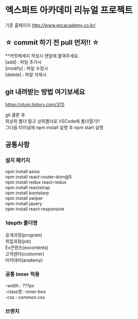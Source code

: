 # 엑스퍼트 아카데미 리뉴얼 프로젝트

기존 홈페이지 http://www.excacademy.co.kr/

## ☆ commit 하기 전 pull 먼저!! ☆

\*\*커밋메세지 작성시 맨앞에 붙여주세요.  
[add] : 파일 추가시  
[modify] : 파일 수정시  
[delete] : 파알 삭제시

## git 내려받는 방법 여기보세요

https://otuin.tistory.com/370

git 클론 후  
최상위 폴더 말고 상위폴더로 VSCode에 폴더열기!!  
그다음 터미널에 npm install 실행 후 npm start 실행

## 공통사항

### 설치 패키지

npm install axios  
npm install react-router-dom@5  
npm install redux react-redux  
npm install reactstrap  
npm install bootstarp  
npm install swiper  
npm install jquery  
npm install react-responsive

### 1depth 폴더명

공개과정(program)  
취업과정(job)  
Ex콘텐츠(excontents)  
고객센터(customer)  
아카데미(arademy)

### 공통 inner 적용

-width : ???px  
-class명 : inner-box  
-css : common.css

### 브랜치
